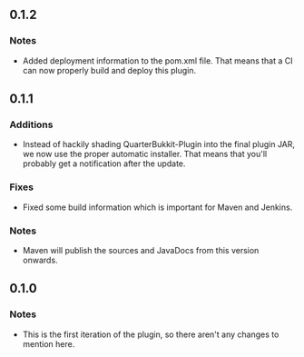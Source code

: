 0.1.2
-----

### Notes
* Added deployment information to the pom.xml file. That means that a CI can now properly build and deploy this plugin.

0.1.1
-----

### Additions
* Instead of hackily shading QuarterBukkit-Plugin into the final plugin JAR, we now use the proper automatic installer. That means that you'll probably get a notification after the update.

### Fixes
* Fixed some build information which is important for Maven and Jenkins.

### Notes
* Maven will publish the sources and JavaDocs from this version onwards.

0.1.0
-----

### Notes
* This is the first iteration of the plugin, so there aren't any changes to mention here.
